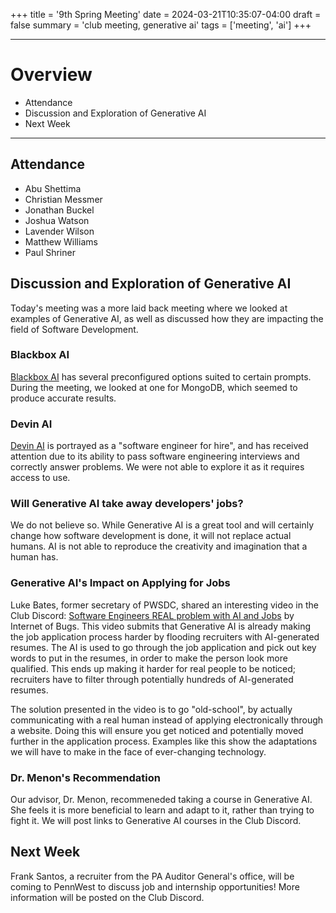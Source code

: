 +++
title = '9th Spring Meeting'
date = 2024-03-21T10:35:07-04:00
draft = false
summary = 'club meeting, generative ai'
tags = ['meeting', 'ai']
+++

***

# Overview

- Attendance
- Discussion and Exploration of Generative AI
- Next Week

***

## Attendance

- Abu Shettima
- Christian Messmer
- Jonathan Buckel
- Joshua Watson
- Lavender Wilson
- Matthew Williams
- Paul Shriner

## Discussion and Exploration of Generative AI

Today's meeting was a more laid back meeting where we looked at examples of Generative AI, as well as discussed how they are impacting the field of Software Development.

### Blackbox AI

[Blackbox AI](https://www.blackbox.ai/) has several preconfigured options suited to certain prompts. During the meeting, we looked at one for MongoDB, which seemed to produce accurate results.

### Devin AI

[Devin AI](https://preview.devin.ai/) is portrayed as a "software engineer for hire", and has received attention due to its ability to pass software engineering interviews and correctly answer problems. We were not able to explore it as it requires access to use.

### Will Generative AI take away developers' jobs?

We do not believe so. While Generative AI is a great tool and will certainly change how software development is done, it will not replace actual humans. AI is not able to reproduce the creativity and imagination that a human has. 

### Generative AI's Impact on Applying for Jobs

Luke Bates, former secretary of PWSDC, shared an interesting video in the Club Discord: [Software Engineers REAL problem with AI and Jobs](https://www.youtube.com/watch?v=NQmN6xSorus) by Internet of Bugs. This video submits that Generative AI is already making the job application process harder by flooding recruiters with AI-generated resumes. The AI is used to go through the job application and pick out key words to put in the resumes, in order to make the person look more qualified. This ends up making it harder for real people to be noticed; recruiters have to filter through potentially hundreds of AI-generated resumes.

The solution presented in the video is to go "old-school", by actually communicating with a real human instead of applying electronically through a website. Doing this will ensure you get noticed and potentially moved further in the application process. Examples like this show the adaptations we will have to make in the face of ever-changing technology.

### Dr. Menon's Recommendation

Our advisor, Dr. Menon, recommeneded taking a course in Generative AI. She feels it is more beneficial to learn and adapt to it, rather than trying to fight it. We will post links to Generative AI courses in the Club Discord.

## Next Week

Frank Santos, a recruiter from the PA Auditor General's office, will be coming to PennWest to discuss job and internship opportunities! More information will be posted on the Club Discord.
